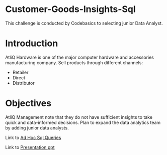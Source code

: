 # Customer-Goods-Insights-Sql
 This challenge is conducted by Codebasics to selecting junior Data Analyst.

# Introduction

 AtliQ Hardware is one of the major computer hardware and accessories manufacturing company.
  Sell products through different channels:
  - Retailer
  - Direct
  - Distributor

# Objectives

  AtliQ Management note that they do not have sufficient insights
to take quick and data-informed decisions.
Plan to expand the data analytics team by adding junior data analysts.

Link to [Ad Hoc Sql Queries](https://github.com/Jayeshm93/Customer-Goods-Insights-/blob/d606e401e957d8bdd50d4d535a55bc8c75c5c521/Ad%20hoc%20SQL%20queries)

Link to [Presentation ppt](https://github.com/Jayeshm93/Customer-Goods-Insights-/blob/d606e401e957d8bdd50d4d535a55bc8c75c5c521/Presentation.pptx)





  

